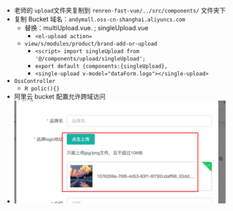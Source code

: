 - 老师的 `upload`文件夹复制到 `renren-fast-vue/../src/components/` 文件夹下
- 复制 Bucket 域名：`andymall.oss-cn-shanghai.aliyuncs.com`
	- 替换：multiUpload.vue. ; singleUpload.vue
		- `<el-upload action=`
	- `view/s/modules/product/brand-add-or-upload`
		- `<script> import singleUpload from '@/components/upload/singleUpload';`
		- `export default {components:{singleUpload},`
		- `<single-upload v-model="dataForm.logo"></single-upload>`
- `OssController`
	- `R polic(){}`
- 阿里云 bucket 配置允许跨域访问
- ![](BEFORE/附件/Pasted%20image%2020231121155406.png)
